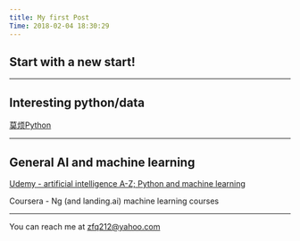 ```yaml
---
title: My first Post
Time: 2018-02-04 18:30:29
---
```


## Start with a new start!

---
## Interesting python/data

[莫烦Python](https://morvanzhou.github.io/)


---
## General AI and machine learning 

[Udemy - artificial intelligence A-Z; Python and machine learning](https://www.udemy.com/home/my-courses/learning/)

Coursera - Ng (and landing.ai) machine learning courses



---
You can reach me at zfq212@yahoo.com

